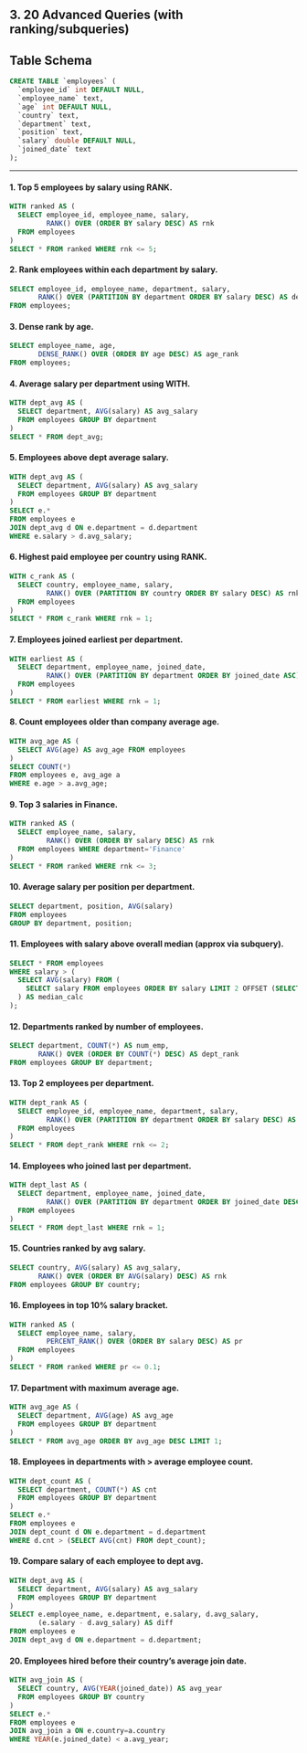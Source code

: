 ## 3. 20 Advanced Queries (with ranking/subqueries)

## Table Schema

```sql
CREATE TABLE `employees` (
  `employee_id` int DEFAULT NULL,
  `employee_name` text,
  `age` int DEFAULT NULL,
  `country` text,
  `department` text,
  `position` text,
  `salary` double DEFAULT NULL,
  `joined_date` text
);
```

---


#### 	1.	Top 5 employees by salary using RANK.

```sql
WITH ranked AS (
  SELECT employee_id, employee_name, salary,
         RANK() OVER (ORDER BY salary DESC) AS rnk
  FROM employees
)
SELECT * FROM ranked WHERE rnk <= 5;
```

#### 	2.	Rank employees within each department by salary.

```sql
SELECT employee_id, employee_name, department, salary,
       RANK() OVER (PARTITION BY department ORDER BY salary DESC) AS dept_rank
FROM employees;
```

#### 	3.	Dense rank by age.

```sql
SELECT employee_name, age,
       DENSE_RANK() OVER (ORDER BY age DESC) AS age_rank
FROM employees;
```

#### 	4.	Average salary per department using WITH.

```sql
WITH dept_avg AS (
  SELECT department, AVG(salary) AS avg_salary
  FROM employees GROUP BY department
)
SELECT * FROM dept_avg;
```

#### 	5.	Employees above dept average salary.

```sql
WITH dept_avg AS (
  SELECT department, AVG(salary) AS avg_salary
  FROM employees GROUP BY department
)
SELECT e.*
FROM employees e
JOIN dept_avg d ON e.department = d.department
WHERE e.salary > d.avg_salary;
```

#### 	6.	Highest paid employee per country using RANK.

```sql
WITH c_rank AS (
  SELECT country, employee_name, salary,
         RANK() OVER (PARTITION BY country ORDER BY salary DESC) AS rnk
  FROM employees
)
SELECT * FROM c_rank WHERE rnk = 1;
```

#### 	7.	Employees joined earliest per department.

```sql
WITH earliest AS (
  SELECT department, employee_name, joined_date,
         RANK() OVER (PARTITION BY department ORDER BY joined_date ASC) AS rnk
  FROM employees
)
SELECT * FROM earliest WHERE rnk = 1;
```

#### 	8.	Count employees older than company average age.

```sql
WITH avg_age AS (
  SELECT AVG(age) AS avg_age FROM employees
)
SELECT COUNT(*) 
FROM employees e, avg_age a 
WHERE e.age > a.avg_age;
```

#### 	9.	Top 3 salaries in Finance.

```sql
WITH ranked AS (
  SELECT employee_name, salary,
         RANK() OVER (ORDER BY salary DESC) AS rnk
  FROM employees WHERE department='Finance'
)
SELECT * FROM ranked WHERE rnk <= 3;
```

#### 	10.	Average salary per position per department.

```sql
SELECT department, position, AVG(salary)
FROM employees
GROUP BY department, position;
```

#### 	11.	Employees with salary above overall median (approx via subquery).

```sql
SELECT * FROM employees
WHERE salary > (
  SELECT AVG(salary) FROM (
    SELECT salary FROM employees ORDER BY salary LIMIT 2 OFFSET (SELECT COUNT(*)/2 FROM employees)
  ) AS median_calc
);
```

#### 	12.	Departments ranked by number of employees.

```sql
SELECT department, COUNT(*) AS num_emp,
       RANK() OVER (ORDER BY COUNT(*) DESC) AS dept_rank
FROM employees GROUP BY department;
```

#### 	13.	Top 2 employees per department.

```sql
WITH dept_rank AS (
  SELECT employee_id, employee_name, department, salary,
         RANK() OVER (PARTITION BY department ORDER BY salary DESC) AS rnk
  FROM employees
)
SELECT * FROM dept_rank WHERE rnk <= 2;
```

#### 	14.	Employees who joined last per department.

```sql
WITH dept_last AS (
  SELECT department, employee_name, joined_date,
         RANK() OVER (PARTITION BY department ORDER BY joined_date DESC) AS rnk
  FROM employees
)
SELECT * FROM dept_last WHERE rnk = 1;
```

#### 	15.	Countries ranked by avg salary.

```sql
SELECT country, AVG(salary) AS avg_salary,
       RANK() OVER (ORDER BY AVG(salary) DESC) AS rnk
FROM employees GROUP BY country;
```

#### 	16.	Employees in top 10% salary bracket.

```sql
WITH ranked AS (
  SELECT employee_name, salary,
         PERCENT_RANK() OVER (ORDER BY salary DESC) AS pr
  FROM employees
)
SELECT * FROM ranked WHERE pr <= 0.1;
```

#### 	17.	Department with maximum average age.

```sql
WITH avg_age AS (
  SELECT department, AVG(age) AS avg_age
  FROM employees GROUP BY department
)
SELECT * FROM avg_age ORDER BY avg_age DESC LIMIT 1;
```

#### 	18.	Employees in departments with > average employee count.

```sql
WITH dept_count AS (
  SELECT department, COUNT(*) AS cnt
  FROM employees GROUP BY department
)
SELECT e.* 
FROM employees e
JOIN dept_count d ON e.department = d.department
WHERE d.cnt > (SELECT AVG(cnt) FROM dept_count);
```

#### 	19.	Compare salary of each employee to dept avg.

```sql
WITH dept_avg AS (
  SELECT department, AVG(salary) AS avg_salary
  FROM employees GROUP BY department
)
SELECT e.employee_name, e.department, e.salary, d.avg_salary,
       (e.salary - d.avg_salary) AS diff
FROM employees e
JOIN dept_avg d ON e.department = d.department;
```

#### 	20.	Employees hired before their country’s average join date.

```sql
WITH avg_join AS (
  SELECT country, AVG(YEAR(joined_date)) AS avg_year
  FROM employees GROUP BY country
)
SELECT e.*
FROM employees e
JOIN avg_join a ON e.country=a.country
WHERE YEAR(e.joined_date) < a.avg_year;
```


